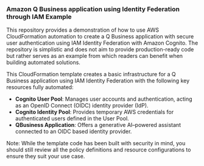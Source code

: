 ### Amazon Q Business application using Identity Federation through IAM Example

This repository provides a demonstration of how to use AWS CloudFormation automation to create a Q Business application with secure user authentication using IAM Identity Federation with Amazon Cognito. The repository is simplistic and does not aim to provide production-ready code but rather serves as an example from which readers can benefit when building automated solutions.

This CloudFormation template creates a basic infrastructure for a Q Business application using IAM Identity Federation with the following key resources fully automated: 
 - **Cognito User Pool**: Manages user accounts and authentication, acting as an OpenID Connect (OIDC) identity provider (IdP).
 - **Cognito Identity Pool**: Provides temporary AWS credentials for authenticated users defined in the User Pool.
 - **QBusiness Application**: Offers a generative AI–powered assistant connected to an OIDC based identity provider.

Note: While the template code has been built with security in mind, you should still review all the policy definitions and resource configurations to ensure they suit your use case.
